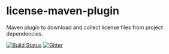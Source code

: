 # license-maven-plugin

Maven plugin to download and collect license files from project dependencies.

[![Build Status](https://travis-ci.org/mojohaus/license-maven-plugin.svg?branch=master)](https://travis-ci.org/mojohaus/license-maven-plugin)
[![Gitter](https://badges.gitter.im/Join%20Chat.svg)](https://gitter.im/mojohaus/license-maven-plugin?utm_source=badge&utm_medium=badge&utm_campaign=pr-badge&utm_content=badge)
